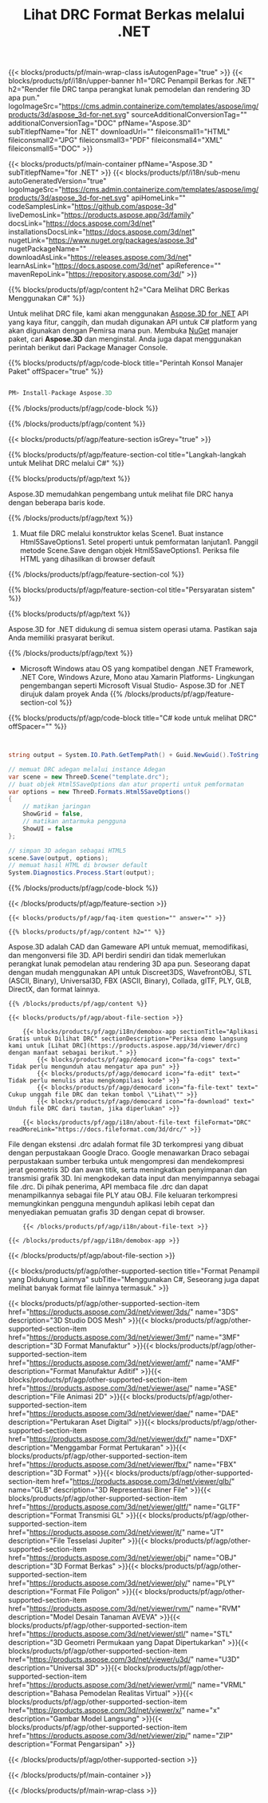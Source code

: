﻿---
title: Lihat DRC Format Berkas melalui .NET 
url: /id/net/viewer/drc/ 
description: C# kode sumber untuk memuat, merender, dan menampilkan DRC dokumen pada .NET Framework, .NET Core, Windows Azure, Mono atau Xamarin Platforms.
---
{{< blocks/products/pf/main-wrap-class isAutogenPage="true" >}}
{{< blocks/products/pf/i18n/upper-banner h1="DRC Penampil Berkas for .NET" h2="Render file DRC tanpa perangkat lunak pemodelan dan rendering 3D apa pun." logoImageSrc="https://cms.admin.containerize.com/templates/aspose/img/products/3d/aspose_3d-for-net.svg" sourceAdditionalConversionTag="" additionalConversionTag="DOC" pfName="Aspose.3D" subTitlepfName="for .NET" downloadUrl="" fileiconsmall1="HTML" fileiconsmall2="JPG" fileiconsmall3="PDF" fileiconsmall4="XML" fileiconsmall5="DOC" >}}

{{< blocks/products/pf/main-container pfName="Aspose.3D " subTitlepfName="for .NET" >}}
{{< blocks/products/pf/i18n/sub-menu autoGeneratedVersion="true" logoImageSrc="https://cms.admin.containerize.com/templates/aspose/img/products/3d/aspose_3d-for-net.svg" apiHomeLink="" codeSamplesLink="https://github.com/aspose-3d" liveDemosLink="https://products.aspose.app/3d/family" docsLink="https://docs.aspose.com/3d/net" installationsDocsLink="https://docs.aspose.com/3d/net" nugetLink="https://www.nuget.org/packages/aspose.3d" nugetPackageName="" downloadAsLink="https://releases.aspose.com/3d/net" learnAsLink="https://docs.aspose.com/3d/net" apiReference="" mavenRepoLink="https://repository.aspose.com/3d/" >}}

{{% blocks/products/pf/agp/content h2="Cara Melihat DRC Berkas Menggunakan C#" %}}

Untuk melihat DRC file, kami akan menggunakan <a href="/3d/net/">Aspose.3D for .NET</a> API yang kaya fitur, canggih, dan mudah digunakan API untuk C# platform yang akan digunakan dengan Pemirsa mana pun. Membuka <a href="https://www.nuget.org/packages/aspose.3d">NuGet</a> manajer paket, cari <b>Aspose.3D</b> dan menginstal. Anda juga dapat menggunakan perintah berikut dari Package Manager Console.

{{% blocks/products/pf/agp/code-block title="Perintah Konsol Manajer Paket" offSpacer="true" %}}

```cs

PM> Install-Package Aspose.3D


```

{{% /blocks/products/pf/agp/code-block %}}

{{% /blocks/products/pf/agp/content %}}

{{< blocks/products/pf/agp/feature-section isGrey="true" >}}

{{% blocks/products/pf/agp/feature-section-col title="Langkah-langkah untuk Melihat DRC melalui C#" %}}

{{% blocks/products/pf/agp/text %}}

 Aspose.3D memudahkan pengembang untuk melihat file DRC hanya dengan beberapa baris kode.

{{% /blocks/products/pf/agp/text %}}

1. Muat file DRC melalui konstruktor kelas Scene1. Buat instance Html5SaveOptions1. Setel properti untuk pemformatan lanjutan1. Panggil metode Scene.Save dengan objek Html5SaveOptions1. Periksa file HTML yang dihasilkan di browser default

{{% /blocks/products/pf/agp/feature-section-col %}}

{{% blocks/products/pf/agp/feature-section-col title="Persyaratan sistem" %}}

{{% blocks/products/pf/agp/text %}}

 Aspose.3D for .NET didukung di semua sistem operasi utama. Pastikan saja Anda memiliki prasyarat berikut.

{{% /blocks/products/pf/agp/text %}}

- Microsoft Windows atau OS yang kompatibel dengan .NET Framework, .NET Core, Windows Azure, Mono atau Xamarin Platforms- Lingkungan pengembangan seperti Microsoft Visual Studio- Aspose.3D for .NET dirujuk dalam proyek Anda
{{% /blocks/products/pf/agp/feature-section-col %}}

{{% blocks/products/pf/agp/code-block title="C# kode untuk melihat DRC" offSpacer="" %}}

```cs


string output = System.IO.Path.GetTempPath() + Guid.NewGuid().ToString() + ".html";

// memuat DRC adegan melalui instance Adegan
var scene = new ThreeD.Scene("template.drc");
// buat objek Html5SaveOptions dan atur properti untuk pemformatan
var options = new ThreeD.Formats.Html5SaveOptions()
{
    // matikan jaringan
    ShowGrid = false,
    // matikan antarmuka pengguna
    ShowUI = false
};

// simpan 3D adegan sebagai HTML5
scene.Save(output, options);
// memuat hasil HTML di browser default
System.Diagnostics.Process.Start(output);


```

{{% /blocks/products/pf/agp/code-block %}}

{{< /blocks/products/pf/agp/feature-section >}}

    {{< blocks/products/pf/agp/faq-item question="" answer="" >}}
 

<!-- aboutfile Starts -->

    {{% blocks/products/pf/agp/content h2="" %}}

Aspose.3D adalah CAD dan Gameware API untuk memuat, memodifikasi, dan mengonversi file 3D. API berdiri sendiri dan tidak memerlukan perangkat lunak pemodelan atau rendering 3D apa pun. Seseorang dapat dengan mudah menggunakan API untuk Discreet3DS, WavefrontOBJ, STL (ASCII, Binary), Universal3D, FBX (ASCII, Binary), Collada, glTF, PLY, GLB, DirectX, dan format lainnya.  



    {{% /blocks/products/pf/agp/content %}}

    {{< blocks/products/pf/agp/about-file-section >}}

        {{< blocks/products/pf/agp/i18n/demobox-app sectionTitle="Aplikasi Gratis untuk Dilihat DRC" sectionDescription="Periksa demo langsung kami untuk [Lihat DRC](https://products.aspose.app/3d/viewer/drc) dengan manfaat sebagai berikut." >}}
            {{< blocks/products/pf/agp/democard icon="fa-cogs" text=" Tidak perlu mengunduh atau mengatur apa pun" >}}
            {{< blocks/products/pf/agp/democard icon="fa-edit" text=" Tidak perlu menulis atau mengkompilasi kode" >}}
            {{< blocks/products/pf/agp/democard icon="fa-file-text" text=" Cukup unggah file DRC dan tekan tombol \"Lihat\"" >}}
            {{< blocks/products/pf/agp/democard icon="fa-download" text=" Unduh file DRC dari tautan, jika diperlukan" >}}

        {{< blocks/products/pf/agp/i18n/about-file-text fileFormat="DRC" readMoreLink="https://docs.fileformat.com/3d/drc/" >}}
File dengan ekstensi .drc adalah format file 3D terkompresi yang dibuat dengan perpustakaan Google Draco. Google menawarkan Draco sebagai perpustakaan sumber terbuka untuk mengompresi dan mendekompresi jerat geometris 3D dan awan titik, serta meningkatkan penyimpanan dan transmisi grafik 3D. Ini mengkodekan data input dan menyimpannya sebagai file .drc. Di pihak penerima, API membaca file .drc dan dapat menampilkannya sebagai file PLY atau OBJ. File keluaran terkompresi memungkinkan pengguna mengunduh aplikasi lebih cepat dan menyediakan pemuatan grafis 3D dengan cepat di browser.

        {{< /blocks/products/pf/agp/i18n/about-file-text >}}

    {{< /blocks/products/pf/agp/i18n/demobox-app >}}

{{< /blocks/products/pf/agp/about-file-section >}}

<!-- aboutfile Ends -->

{{< blocks/products/pf/agp/other-supported-section title="Format Penampil yang Didukung Lainnya" subTitle="Menggunakan C#, Seseorang juga dapat melihat banyak format file lainnya termasuk." >}}

{{< blocks/products/pf/agp/other-supported-section-item href="https://products.aspose.com/3d/net/viewer/3ds/" name="3DS" description="3D Studio DOS Mesh" >}}{{< blocks/products/pf/agp/other-supported-section-item href="https://products.aspose.com/3d/net/viewer/3mf/" name="3MF" description="3D Format Manufaktur" >}}{{< blocks/products/pf/agp/other-supported-section-item href="https://products.aspose.com/3d/net/viewer/amf/" name="AMF" description="Format Manufaktur Aditif" >}}{{< blocks/products/pf/agp/other-supported-section-item href="https://products.aspose.com/3d/net/viewer/ase/" name="ASE" description="File Animasi 2D" >}}{{< blocks/products/pf/agp/other-supported-section-item href="https://products.aspose.com/3d/net/viewer/dae/" name="DAE" description="Pertukaran Aset Digital" >}}{{< blocks/products/pf/agp/other-supported-section-item href="https://products.aspose.com/3d/net/viewer/dxf/" name="DXF" description="Menggambar Format Pertukaran" >}}{{< blocks/products/pf/agp/other-supported-section-item href="https://products.aspose.com/3d/net/viewer/fbx/" name="FBX" description="3D Format" >}}{{< blocks/products/pf/agp/other-supported-section-item href="https://products.aspose.com/3d/net/viewer/glb/" name="GLB" description="3D Representasi Biner File" >}}{{< blocks/products/pf/agp/other-supported-section-item href="https://products.aspose.com/3d/net/viewer/gltf/" name="GLTF" description="Format Transmisi GL" >}}{{< blocks/products/pf/agp/other-supported-section-item href="https://products.aspose.com/3d/net/viewer/jt/" name="JT" description="File Tesselasi Jupiter" >}}{{< blocks/products/pf/agp/other-supported-section-item href="https://products.aspose.com/3d/net/viewer/obj/" name="OBJ" description="3D Format Berkas" >}}{{< blocks/products/pf/agp/other-supported-section-item href="https://products.aspose.com/3d/net/viewer/ply/" name="PLY" description="Format File Poligon" >}}{{< blocks/products/pf/agp/other-supported-section-item href="https://products.aspose.com/3d/net/viewer/rvm/" name="RVM" description="Model Desain Tanaman AVEVA" >}}{{< blocks/products/pf/agp/other-supported-section-item href="https://products.aspose.com/3d/net/viewer/stl/" name="STL" description="3D Geometri Permukaan yang Dapat Dipertukarkan" >}}{{< blocks/products/pf/agp/other-supported-section-item href="https://products.aspose.com/3d/net/viewer/u3d/" name="U3D" description="Universal 3D" >}}{{< blocks/products/pf/agp/other-supported-section-item href="https://products.aspose.com/3d/net/viewer/vrml/" name="VRML" description="Bahasa Pemodelan Realitas Virtual" >}}{{< blocks/products/pf/agp/other-supported-section-item href="https://products.aspose.com/3d/net/viewer/x/" name="x" description="Gambar Model Langsung" >}}{{< blocks/products/pf/agp/other-supported-section-item href="https://products.aspose.com/3d/net/viewer/zip/" name="ZIP" description="Format Pengarsipan" >}}

{{< /blocks/products/pf/agp/other-supported-section >}}

{{< /blocks/products/pf/main-container >}}
    
{{< /blocks/products/pf/main-wrap-class >}}